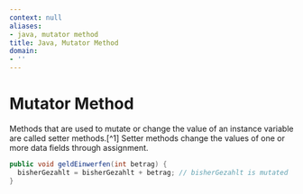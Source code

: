 ```yaml
---
context: null
aliases:
- java, mutator method
title: Java, Mutator Method
domain:
- ''
---
```


# Mutator Method

Methods that are used to mutate or change the value of an instance variable are called setter methods.[^1] Setter methods change the values of one or more data fields through assignment.

```java
public void geldEinwerfen(int betrag) {
  bisherGezahlt = bisherGezahlt + betrag; // bisherGezahlt is mutated
}
```
